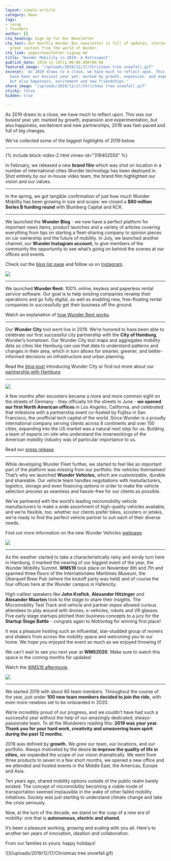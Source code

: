 ```yaml
---
layout: simple-article
category: News
tags:
- recap
- founders
author: []
cta_heading: Sign Up for Our Newsletter
cta_text: Our monthly Wunder Bar newsletter is full of updates, stories and other
  great content from the world of Wunder.
cta_link: pages/newsletter-signup.md
title: 'Wunder Mobility in 2019: A Retrospect'
publish_date: 2019-12-18T11:00:00.000+00:00
featured_image: "/uploads/2019/12/17/Christmas tree snowfall.gif"
excerpt: 'As 2019 draws to a close, we have much to reflect upon. This may very well
  have been our busiest year yet: marked by growth, expansion, and experimentation,
  but also happiness, excitement and new friendships.'
share_image: "/uploads/2019/12/17/Christmas tree snowfall.gif"
sticky: false
hidden: true

---
```

As 2019 draws to a close, we have much to reflect upon. This was our busiest year yet: marked by growth, expansion and experimentation, but also happiness, excitement and new partnerships, 2019 was fast-paced and full of big changes.

We’ve collected some of the biggest highlights of 2019 below.

***

{% include block-video-2.html vimeo-id="318402556" %}

In February, we released a new **brand film** which was shot on location in a number of international cities Wunder technology has been deployed in. Shot entirely by our in-house video team, the brand film highlighted our vision and our values. 

***

In the spring, we got tangible confirmation of just how much Wunder Mobility has been growing in size and scope: we closed a **$60 million Series B funding round** with Blumberg Capital and KCK.

***

We launched the **Wunder Blog** - we now have a perfect platform for important news items, product launches and a variety of articles covering everything from tips on starting a fleet-sharing company to opinion pieces on car ownership and the future of mobility. In July, we launched another channel, our **Wunder Instagram account**, to give members of the community the opportunity to see what’s going on behind the scenes at our offices and events.

Check out the [blog list page](https://www.wundermobility.com/blog) and follow us on [Instagram](https://www.instagram.com/wundermobility/).

![](/uploads/2019/12/17/InstaImageRecapPost.jpg)

***

We launched **Wunder Rent:** 100% online, keyless and paperless rental service software. Our goal is to help existing companies revamp their operations and go fully digital, as well as enabling new, free-floating rental companies to successfully get their business off the ground.

Watch an explanation of [how Wunder Rent works](https://vimeo.com/374919926).

***

Our **Wunder City** tool went live in 2019. We’re honored to have been able to celebrate our first successful city partnership with the **City of Hamburg**, Wunder’s hometown. Our Wunder City tool maps and aggregates mobility data so cities like Hamburg can use that data to understand patterns and changes in their area, which in turn allows for smarter, greener, and better-informed decisions on infrastructure and urban planning.

Read the [blog post](https://www.wundermobility.com/blog/introducing-wunder-city) introducing Wunder City or find out more about our [partnership with Hamburg](https://www.hamburg-news.hamburg/en/media-it/hamburg-launches-platform-monitor-new-mobility-services/).

***

![](/uploads/2019/12/17/YeehawAmerica.jpg)

A few months after escooters became a more and more common sight on the streets of Germany - they officially hit the streets in June - **we opened our first North American offices** in Los Angeles, California, and celebrated that milestone with a partnership event co-hosted by Fujitsu in San Francisco, the unofficial tech capital of the world. Since Wunder is a proudly international company serving clients across 6 continents and over 150 cities, expanding into the US market was a natural next step for us. Building a team of experts on-site who understand the innerworkings of the American mobility industry was of particular importance to us.

Read our [press release](https://www.wundermobility.com/blog/wunder-mobility-launches-in-the-u-s).

***

While developing Wunder Fleet further, we started to feel like an important part of the platform was missing from our portfolio: the vehicles themselves! That’s why we launched **Wunder Vehicles,** which are customizable, durable and shareable. Our vehicle team handles negotiations with manufacturers, logistics, storage and even financing options in order to make the vehicle selection process as seamless and hassle-free for our clients as possible.

We’ve partnered with the world’s leading micromobility vehicle manufacturers to make a wide assortment of high-quality vehicles available, and we’re flexible, too: whether our clients prefer bikes, scooters or jetskis, we’re ready to find the perfect vehicle partner to suit each of their diverse needs.

Find out more information on the new Wunder Vehicles [webpage]().

![](/uploads/2019/12/17/wunder-vehicles.png)

***

As the weather started to take a characteristically rainy and windy turn here in Hamburg, it marked the nearing of our biggest event of the year, the Wunder Mobility Summit. **WMS19** took place on November 6th and 7th and spanned three floors of the Internationales Maritimes Museum, the Überquell Brew Pub (where the kickoff party was held) and of course the four offices here at the Wunder campus in Hafencity.

High-caliber speakers like **John Krafick**, **Alexander Hitzinger** and **Alexander Maarten** took to the stage to share their insights. The Micromobility Test Track and vehicle and partner expos allowed curious attendees to play around with drones, e-vehicles, robots and VR glasses. Five early stage startups pitched their business concepts to a jury for the **Startup Stage Battle** - congrats again to Motiontag for winning first place!

It was a pleasure hosting such an influential, star-studded group of movers and shakers from across the mobility space and welcoming you to our home. We hope you enjoyed the event as much as we enjoyed throwing it!

We can't wait to see you next year at **WMS2020**. Make sure to watch this space in the coming months for updates!

Watch the [WMS19 aftermovie](https://www.wundermobility.com/blog/the-wunder-mobility-summit-2019).

![](/uploads/2019/12/17/Recappostimage.jpg)

***

We started 2019 with about 60 team members. Throughout the course of the year, just under **100 new team members decided to join the ride,** with even more newbies set to be onboarded in 2020.

We’re incredibly proud of our progress, and we couldn’t have had such a successful year without the help of our amazingly dedicated, always-passionate team. To all the Wunderers reading this: **2019 was your year. Thank you for your hard work, creativity and unwavering team spirit during the past 12 months.**

2019 was defined by **growth.** We grew our team, our locations, and our portfolio. Always motivated by the desire **to improve the quality of life in cities,** we expanded the scope of our vision dramatically. We went from three products to seven in a few short months, we opened a new office and we attended and hosted events in the Middle East, the Americas, Europe and Asia.

Ten years ago, shared mobility options outside of the public realm barely existed. The concept of micromobility becoming a viable mode of transportation seemed implausible in the wake of other failed mobility initiatives. Society was just starting to understand climate change and take the crisis seriously.

Now, at the turn of the decade, we stand on the cusp of a new era of mobility: one that is **autonomous, electric and shared.**

It’s been a pleasure working, growing and scaling with you all. Here's to another ten years of innovation, ideation and collaboration.

From our families to yours: happy holidays!

![](/uploads/2019/12/17/Christmas tree snowfall.gif)
